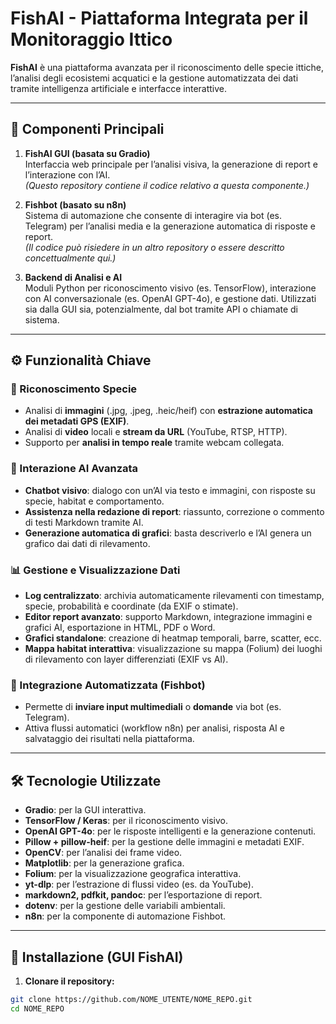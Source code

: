 # FishAI - Piattaforma Integrata per il Monitoraggio Ittico

**FishAI** è una piattaforma avanzata per il riconoscimento delle specie ittiche, l’analisi degli ecosistemi acquatici e la gestione automatizzata dei dati tramite intelligenza artificiale e interfacce interattive.

---

## 🧩 Componenti Principali

1. **FishAI GUI (basata su Gradio)**  
   Interfaccia web principale per l’analisi visiva, la generazione di report e l’interazione con l’AI.  
   _(Questo repository contiene il codice relativo a questa componente.)_

2. **Fishbot (basato su n8n)**  
   Sistema di automazione che consente di interagire via bot (es. Telegram) per l’analisi media e la generazione automatica di risposte e report.  
   _(Il codice può risiedere in un altro repository o essere descritto concettualmente qui.)_

3. **Backend di Analisi e AI**  
   Moduli Python per riconoscimento visivo (es. TensorFlow), interazione con AI conversazionale (es. OpenAI GPT-4o), e gestione dati. Utilizzati sia dalla GUI sia, potenzialmente, dal bot tramite API o chiamate di sistema.

---

## ⚙️ Funzionalità Chiave

### 🎯 Riconoscimento Specie

- Analisi di **immagini** (.jpg, .jpeg, .heic/heif) con **estrazione automatica dei metadati GPS (EXIF)**.
- Analisi di **video** locali e **stream da URL** (YouTube, RTSP, HTTP).
- Supporto per **analisi in tempo reale** tramite webcam collegata.

### 🤖 Interazione AI Avanzata

- **Chatbot visivo**: dialogo con un’AI via testo e immagini, con risposte su specie, habitat e comportamento.
- **Assistenza nella redazione di report**: riassunto, correzione o commento di testi Markdown tramite AI.
- **Generazione automatica di grafici**: basta descriverlo e l’AI genera un grafico dai dati di rilevamento.

### 📊 Gestione e Visualizzazione Dati

- **Log centralizzato**: archivia automaticamente rilevamenti con timestamp, specie, probabilità e coordinate (da EXIF o stimate).
- **Editor report avanzato**: supporto Markdown, integrazione immagini e grafici AI, esportazione in HTML, PDF o Word.
- **Grafici standalone**: creazione di heatmap temporali, barre, scatter, ecc.
- **Mappa habitat interattiva**: visualizzazione su mappa (Folium) dei luoghi di rilevamento con layer differenziati (EXIF vs AI).

### 🔁 Integrazione Automatizzata (Fishbot)

- Permette di **inviare input multimediali** o **domande** via bot (es. Telegram).
- Attiva flussi automatici (workflow n8n) per analisi, risposta AI e salvataggio dei risultati nella piattaforma.

---

## 🛠️ Tecnologie Utilizzate

- **Gradio**: per la GUI interattiva.
- **TensorFlow / Keras**: per il riconoscimento visivo.
- **OpenAI GPT-4o**: per le risposte intelligenti e la generazione contenuti.
- **Pillow + pillow-heif**: per la gestione delle immagini e metadati EXIF.
- **OpenCV**: per l’analisi dei frame video.
- **Matplotlib**: per la generazione grafica.
- **Folium**: per la visualizzazione geografica interattiva.
- **yt-dlp**: per l’estrazione di flussi video (es. da YouTube).
- **markdown2, pdfkit, pandoc**: per l’esportazione di report.
- **dotenv**: per la gestione delle variabili ambientali.
- **n8n**: per la componente di automazione Fishbot.

---

## 🚀 Installazione (GUI FishAI)

1. **Clonare il repository:**

```bash
git clone https://github.com/NOME_UTENTE/NOME_REPO.git
cd NOME_REPO
